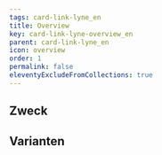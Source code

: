 ```yaml
---
tags: card-link-lyne_en
title: Overview
key: card-link-lyne-overview_en
parent: card-link-lyne_en
icon: overview
order: 1
permalink: false
eleventyExcludeFromCollections: true
---
```


## Zweck

## Varianten

